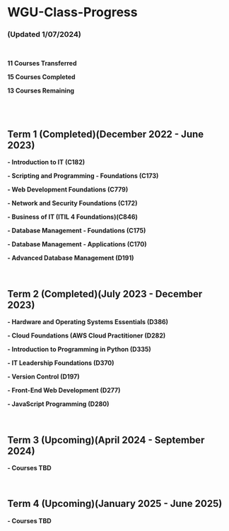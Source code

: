 # WGU-Class-Progress
<h3>(Updated 1/07/2024)</h3>
<br>
<p><b>11 Courses Transferred</p></b>
<p><b>15 Courses Completed</b></p>
<p><b>13 Courses Remaining</b></p>


<br><br>
<h2>Term 1 (Completed)(December 2022 - June 2023)</h2>


<p><b>- Introduction to IT (C182)</b></p>
<p><b>- Scripting and Programming - Foundations (C173)</b></p>
<p><b>- Web Development Foundations (C779)</b></p>
<p><b>- Network and Security Foundations (C172)</b></p>
<p><b>- Business of IT (ITIL 4 Foundations)(C846)</b></p>
<p><b>- Database Management - Foundations (C175)</b></p>
<p><b>- Database Management - Applications (C170)</b></p>
<p><b>- Advanced Database Management (D191)</b></p>


<br>
<h2>Term 2 (Completed)(July 2023 - December 2023)</h2>

<p><b>- Hardware and Operating Systems Essentials (D386)</b></p>
<p><b>- Cloud Foundations (AWS Cloud Practitioner (D282)</b></p>
<p><b>- Introduction to Programming in Python (D335)</b></p>
<p><b>- IT Leadership Foundations (D370)</b></p>
<p><b>- Version Control (D197)</b></p>
<p><b>- Front-End Web Development (D277)</b></p>
<p><b>- JavaScript Programming (D280)</b></p>


<br>
<h2>Term 3 (Upcoming)(April 2024 - September 2024)</h2>
<p><b>- Courses TBD</b></p>


<br>
<h2>Term 4 (Upcoming)(January 2025 - June 2025)</h2>
<p><b>- Courses TBD</b></p>
